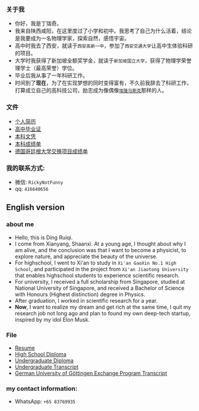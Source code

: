 ### 关于我
- 你好，我是丁瑞奇。
- 我来自陕西咸阳，在这里度过了小学和初中。我思考了自己为什么活着，结论是我要成为一名物理学家，探索自然，感悟宇宙。
- 高中时我去了西安，就读于`西安高新一中`，参加了`西安交通大学`让高中生体验科研的项目。
- 大学时我获得了新加坡全额奖学金，就读于`新加坡国立大学`，获得了物理学荣誉理学士（最高荣誉）学位。
- 毕业后我从事了一年科研工作。
- 时间到了**现在**，为了在实现梦想的同时变得富有，不久前我辞去了科研工作，打算成立自己的高科技公司，励志成为像偶像[`埃隆马斯克`](https://github.com/tesla-cat/tesla-cat/blob/main/%E5%9F%83%E9%9A%86%E9%A9%AC%E6%96%AF%E5%85%8B.md)那样的人。 

### 文件
- [个人简历](https://github.com/tesla-cat/tesla-cat.github.io/blob/master/site/files/documents/CV_Ruiqi_Ding.pdf)
- [高中毕业证](https://github.com/tesla-cat/tesla-cat.github.io/blob/master/site/files/documents/High_school_diploma.pdf)
- [本科文凭](https://github.com/tesla-cat/tesla-cat.github.io/blob/master/site/files/documents/NUS_Bachelor_Degree_Scroll.pdf)
- [本科成绩单](https://github.com/tesla-cat/tesla-cat.github.io/blob/master/site/files/documents/NUS_Bachelor_Transcript.pdf)
- [德国哥廷根大学交换项目成绩单](https://github.com/tesla-cat/tesla-cat.github.io/blob/master/site/files/documents/University_of_G%C3%B6ttingen_Transcript.pdf)

### 我的联系方式:
- 微信: `RickyNotFunny`
- qq: `416640656`

## English version

### about me
- Hello, this is Ding Ruiqi.
- I come from Xianyang, Shaanxi. At a young age, I thought about why I am alive, and the conclusion was that I want to become a physicist,  to explore nature, and appreciate the beauty of the universe.
- For highschool, I went to Xi'an to study in `Xi'an GaoXin No.1 High School`, and participated in the project from `Xi'an Jiaotong University` that enables highschool students to experience scientific research.
- For university, I received a full scholarship from Singapore, studied at National University of Singapore, and received a Bachelor of Science with Honours (Highest distinction) degree in Physics.
- After graduation, I worked in scientific research for a year.
- **Now**, I want to realize my dream and get rich at the same time, I quit my research job not long ago and plan to found my own deep-tech startup, inspired by my idol Elon Musk.

### File
- [Resume](https://github.com/tesla-cat/tesla-cat.github.io/blob/master/site/files/documents/CV_Ruiqi_Ding.pdf)
- [High School Diploma](https://github.com/tesla-cat/tesla-cat.github.io/blob/master/site/files/documents/High_school_diploma.pdf)
- [Undergraduate Diploma](https://github.com/tesla-cat/tesla-cat.github.io/blob/master/site/files/documents/NUS_Bachelor_Degree_Scroll.pdf)
- [Undergraduate Transcript](https://github.com/tesla-cat/tesla-cat.github.io/blob/master/site/files/documents/NUS_Bachelor_Transcript.pdf)
- [German University of Göttingen Exchange Program Transcript](https://github.com/tesla-cat/tesla-cat.github.io/blob/master/site/files/documents/University_of_G%C3%B6ttingen_Transcript.pdf )

### my contact information:
- WhatsApp: `+65 83769935`
